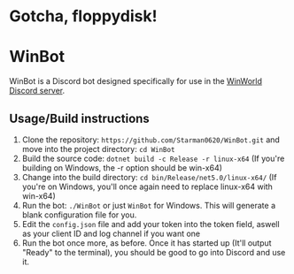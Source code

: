 # Gotcha, floppydisk!

# WinBot
WinBot is a Discord bot designed specifically for use in the [WinWorld Discord server](https://discord.gg/HepVSYH).

## Usage/Build instructions
1. Clone the repository: ``https://github.com/Starman0620/WinBot.git`` and move into the project directory: ``cd WinBot``
2. Build the source code: ``dotnet build -c Release -r linux-x64`` (If you're building on Windows, the -r option should be win-x64) 
3. Change into the build directory: ``cd bin/Release/net5.0/linux-x64/`` (If you're on Windows, you'll once again need to replace linux-x64 with win-x64)
4. Run the bot: ``./WinBot`` or just ``WinBot`` for Windows. This will generate a blank configuration file for you.
5. Edit the ``config.json``  file and add your token into the token field, aswell as your client ID and log channel if you want one
6. Run the bot once more, as before. Once it has started up (It'll output "Ready" to the terminal), you should be good to go into Discord and use it.
